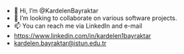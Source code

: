 - 👋 Hi, I’m @KardelenBayraktar
- 💞️ I’m looking to collaborate on various software projects.
- 📫 You can reach me via LinkedIn and e-mail
- https://www.linkedin.com/in/kardelen1bayraktar
- kardelen.bayraktar@istun.edu.tr

<!---
KardelenBayraktar/KardelenBayraktar is a ✨ special ✨ repository because its `README.md` (this file) appears on your GitHub profile.
You can click the Preview link to take a look at your changes.
--->
